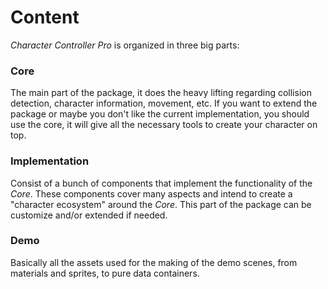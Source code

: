 # Content

_Character Controller Pro_ is organized in three big parts:

### Core

The main part of the package, it does the heavy lifting regarding collision detection, character information, movement, etc. If you want to extend the package or maybe you don't like the current implementation, you should use the core, it will give all the necessary tools to create your character on top.

### Implementation

Consist of a bunch of components that implement the functionality of the _Core_. These components cover many aspects and intend to create a "character ecosystem" around the _Core_. This part of the package can be customize and/or extended if needed.

### Demo

Basically all the assets used for the making of the demo scenes, from materials and sprites, to pure data containers.

